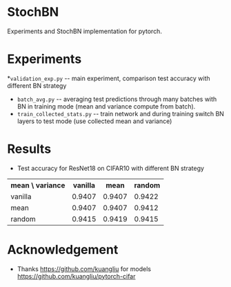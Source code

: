 # StochBN
Experiments and StochBN implementation for pytorch.


# Experiments

*`validation_exp.py` -- main experiment, comparison test accuracy with different BN strategy
* `batch_avg.py` -- averaging test predictions through many batches with BN in training mode (mean and variance compute from batch).
* `train_collected_stats.py` -- train network and during training switch BN layers to test mode (use collected mean and variance)

# Results

* Test accuracy for ResNet18 on CIFAR10 with different BN strategy

<table>
  <tr>
    <th>mean \ variance</th>
    <th>vanilla</th>
    <th>mean</th>
    <th>random</th>
  </tr>
  <tr>
    <td>vanilla</td>
    <td>0.9407</td>
    <td>0.9407</td>
    <td>0.9422</td>
  </tr>
  <tr>
    <td>mean</td>
    <td>0.9407</td>
    <td>0.9407</td>
    <td>0.9412</td>
  </tr>
  <tr>
    <td>random</td>
    <td>0.9415</td>
    <td>0.9419</td>
    <td>0.9415</td>
  </tr>
</table>

# Acknowledgement
* Thanks https://github.com/kuangliu for models https://github.com/kuangliu/pytorch-cifar
